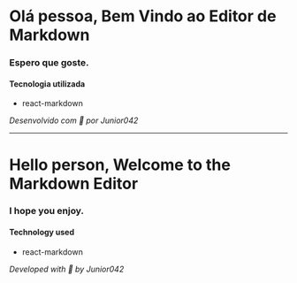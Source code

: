# Olá pessoa, Bem Vindo ao Editor de Markdown

### Espero que goste.

#### Tecnologia utilizada
- react-markdown

_Desenvolvido com 💜 por Junior042_

----

# Hello person, Welcome to the Markdown Editor

### I hope you enjoy.

#### Technology used
- react-markdown

_Developed with 💜 by Junior042_